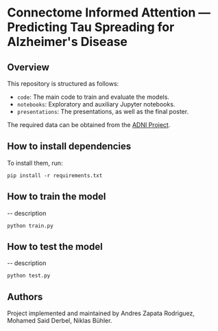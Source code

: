 # Connectome Informed Attention — Predicting Tau Spreading for Alzheimer's Disease

## Overview

This repository is structured as follows:

- `code`: The main code to train and evaluate the models.
- `notebooks`: Exploratory and auxiliary Jupyter notebooks.
- `presentations`: The presentations, as well as the final poster.

The required data can be obtained from the [ADNI Project](http://adni.loni.usc.edu/).

## How to install dependencies

To install them, run:

```
pip install -r requirements.txt
```

## How to train the model

-- description 

```
python train.py
```

## How to test the model

-- description
```
python test.py
```

## Authors 
Project implemented and maintained by Andres Zapata Rodriguez, Mohamed Said Derbel, Niklas Bühler.
